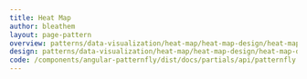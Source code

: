 ```yaml
---
title: Heat Map
author: bleathem
layout: page-pattern
overview: patterns/data-visualization/heat-map/heat-map-design/heat-map-overview.md
design: patterns/data-visualization/heat-map/heat-map-design/heat-map-design.md
code: /components/angular-patternfly/dist/docs/partials/api/patternfly.charts.directive.pfHeatMap.html
---
```

